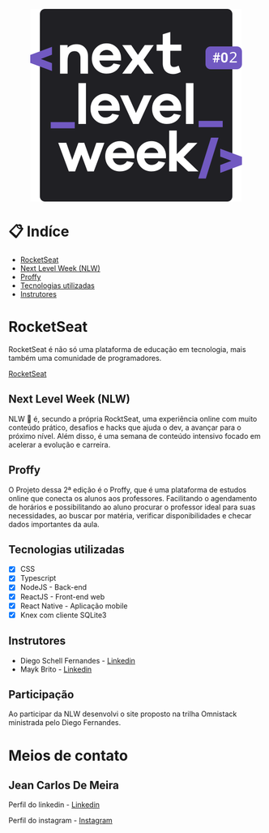 <p  align="center"><img src="./Apresentação/NLW2.svg" align="center"></img></p>

# 📋 Indíce 
- [RocketSeat](#-RocketSeat)
- [Next Level Week (NLW)](##-Next-Level-Week-(NLW))
- [Proffy](##-Proffy)
- [Tecnologias utilizadas](##-Tecnologias-utilizadas)
- [Instrutores](##-Instrutores)


# RocketSeat
RocketSeat é não só uma plataforma de educação em tecnologia, mais também uma comunidade de programadores.

[RocketSeat](https://rocketseat.com.br)

## Next Level Week (NLW)
NLW 🚀 é, secundo a própria RocktSeat, uma experiência online com muito conteúdo prático, desafios e hacks que ajuda o dev,  a avançar para o próximo nível.
Além disso, é uma semana de conteúdo intensivo focado em acelerar a evolução e carreira. 


## Proffy
O Projeto dessa 2ª edição é o Proffy, que é uma plataforma de estudos online que conecta os alunos aos professores. Facilitando o agendamento de horários e possibilitando ao aluno procurar o professor ideal para suas necessidades, ao buscar por matéria, verificar disponibilidades e checar dados importantes da aula. 

## Tecnologias utilizadas
- [x] CSS
- [x] Typescript
- [x] NodeJS - Back-end
- [x] ReactJS - Front-end web
- [x] React Native - Aplicação mobile
- [x] Knex com cliente SQLite3

## Instrutores

* Diego Schell Fernandes - [Linkedin](https://www.linkedin.com/in/diego-schell-fernandes/?originalSubdomain=br)
* Mayk Brito - [Linkedin](https://www.linkedin.com/in/maykbrito/)


## Participação
Ao participar da NLW desenvolvi o site proposto na trilha Omnistack ministrada pelo Diego Fernandes.



# Meios de contato
## Jean Carlos De Meira

Perfil do linkedin - [Linkedin](https://www.linkedin.com/in/jean-carlos-de-meira-00593816a/)

Perfil do instagram - [Instagram](https://www.instagram.com/jean.meira10/?hl=pt-br)